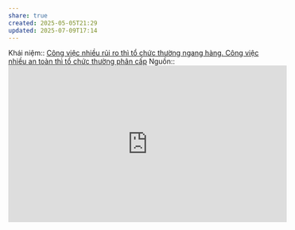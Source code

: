 ```yaml
---
share: true
created: 2025-05-05T21:29
updated: 2025-07-09T17:14
---
```

Khái niệm:: 
[Công việc nhiều rủi ro thì tổ chức thường ngang hàng. Công việc nhiều an toàn thì tổ chức thường phân cấp](./C%C3%B4ng%20vi%E1%BB%87c%20nhi%E1%BB%81u%20r%E1%BB%A7i%20ro%20th%C3%AC%20t%E1%BB%95%20ch%E1%BB%A9c%20th%C6%B0%E1%BB%9Dng%20ngang%20h%C3%A0ng.%20C%C3%B4ng%20vi%E1%BB%87c%20nhi%E1%BB%81u%20an%20to%C3%A0n%20th%C3%AC%20t%E1%BB%95%20ch%E1%BB%A9c%20th%C6%B0%E1%BB%9Dng%20ph%C3%A2n%20c%E1%BA%A5p.md)
Nguồn:: <iframe width="560" height="315" src="https://www.youtube.com/embed/T0fAznO1wA8?si=KF2E6vJDfh0qugbh" title="YouTube video player" frameborder="0" allow="accelerometer; autoplay; clipboard-write; encrypted-media; gyroscope; picture-in-picture; web-share" referrerpolicy="strict-origin-when-cross-origin" allowfullscreen></iframe>
